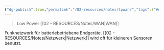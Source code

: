 ```yaml
---
{"dg-publish":true,"permalink":"/02-resources/notes/lpwan/","tags":["#netzwerk"],"noteIcon":"","updated":"2024-07-04T11:38:16.000+02:00"}
---
```


> Low Power [[02 - RESOURCES/Notes/WAN\|WAN]]

Funknetzwerk für batteriebetriebene Endgeräte. [[02 - RESOURCES/Notes/Netzwerk\|Netzwerk]] wird oft für kleineren Sensoren benutzt.